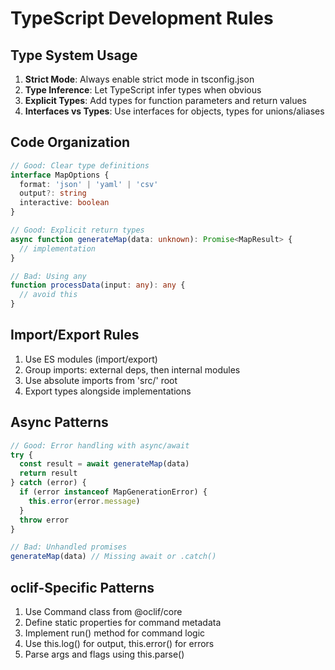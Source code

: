 # TypeScript Development Rules

## Type System Usage

1. **Strict Mode**: Always enable strict mode in tsconfig.json
2. **Type Inference**: Let TypeScript infer types when obvious
3. **Explicit Types**: Add types for function parameters and return values
4. **Interfaces vs Types**: Use interfaces for objects, types for unions/aliases

## Code Organization

```typescript
// Good: Clear type definitions
interface MapOptions {
  format: 'json' | 'yaml' | 'csv'
  output?: string
  interactive: boolean
}

// Good: Explicit return types
async function generateMap(data: unknown): Promise<MapResult> {
  // implementation
}

// Bad: Using any
function processData(input: any): any {
  // avoid this
}
```

## Import/Export Rules

1. Use ES modules (import/export)
2. Group imports: external deps, then internal modules
3. Use absolute imports from 'src/' root
4. Export types alongside implementations

## Async Patterns

```typescript
// Good: Error handling with async/await
try {
  const result = await generateMap(data)
  return result
} catch (error) {
  if (error instanceof MapGenerationError) {
    this.error(error.message)
  }
  throw error
}

// Bad: Unhandled promises
generateMap(data) // Missing await or .catch()
```

## oclif-Specific Patterns

1. Use Command class from @oclif/core
2. Define static properties for command metadata
3. Implement run() method for command logic
4. Use this.log() for output, this.error() for errors
5. Parse args and flags using this.parse()